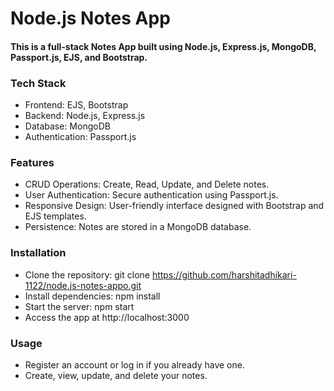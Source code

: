 # Node.js Notes App
#### This is a full-stack Notes App built using Node.js, Express.js, MongoDB, Passport.js, EJS, and Bootstrap.

### Tech Stack
- Frontend: EJS, Bootstrap
- Backend: Node.js, Express.js
- Database: MongoDB
- Authentication: Passport.js

### Features
- CRUD Operations: Create, Read, Update, and Delete notes.
- User Authentication: Secure authentication using Passport.js.
- Responsive Design: User-friendly interface designed with Bootstrap and EJS templates.
- Persistence: Notes are stored in a MongoDB database.

### Installation
- Clone the repository: git clone https://github.com/harshitadhikari-1122/node.js-notes-appo.git
- Install dependencies: npm install
- Start the server: npm start
- Access the app at http://localhost:3000

### Usage
- Register an account or log in if you already have one.
- Create, view, update, and delete your notes.
